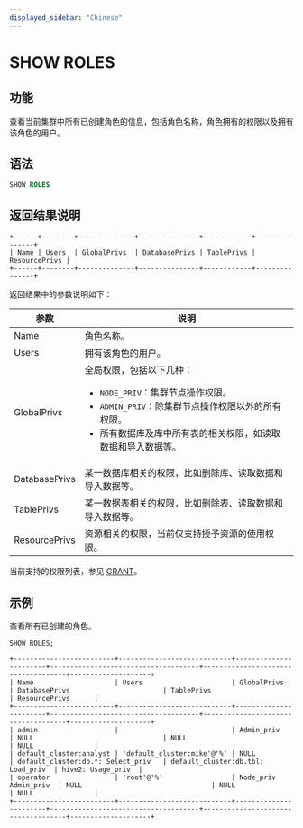 ```yaml
---
displayed_sidebar: "Chinese"
---
```


# SHOW ROLES

## 功能

查看当前集群中所有已创建角色的信息，包括角色名称，角色拥有的权限以及拥有该角色的用户。

## 语法

```SQL
SHOW ROLES
```

## 返回结果说明

```undefined
+------+--------+--------------+---------------+------------+---------------+
| Name | Users  | GlobalPrivs  | DatabasePrivs | TablePrivs | ResourcePrivs |
+------+--------+--------------+---------------+------------+---------------+
```

返回结果中的参数说明如下：

| **参数**      | **说明**                                                     |
| ------------- | ------------------------------------------------------------ |
| Name          | 角色名称。                                                   |
| Users         | 拥有该角色的用户。                                           |
| GlobalPrivs   | 全局权限，包括以下几种：<ul><li>`NODE_PRIV`：集群节点操作权限。</li><li>`ADMIN_PRIV`：除集群节点操作权限以外的所有权限。</li><li>所有数据库及库中所有表的相关权限，如读取数据和导入数据等。</li></ul> |
| DatabasePrivs | 某一数据库相关的权限，比如删除库、读取数据和导入数据等。     |
| TablePrivs    | 某一数据表相关的权限，比如删除表、读取数据和导入数据等。     |
| ResourcePrivs | 资源相关的权限，当前仅支持授予资源的使用权限。               |

当前支持的权限列表，参见 [GRANT](./GRANT.md)。

## 示例

查看所有已创建的角色。

```Plain
SHOW ROLES;

+-------------------------+----------------------------+-----------------------+-------------------------------------+------------------------------------+--------------------+
| Name                    | Users                      | GlobalPrivs           | DatabasePrivs                       | TablePrivs                         | ResourcePrivs      |
+-------------------------+----------------------------+-----------------------+-------------------------------------+------------------------------------+--------------------+
| admin                   |                            | Admin_priv            | NULL                                | NULL                               | NULL               |
| default_cluster:analyst | 'default_cluster:mike'@'%' | NULL                  | default_cluster:db.*: Select_priv   | default_cluster:db.tbl: Load_priv  | hive2: Usage_priv  |
| operator                | 'root'@'%'                 | Node_priv Admin_priv  | NULL                                | NULL                               | NULL               |
+-------------------------+----------------------------+-----------------------+-------------------------------------+------------------------------------+--------------------+
```
